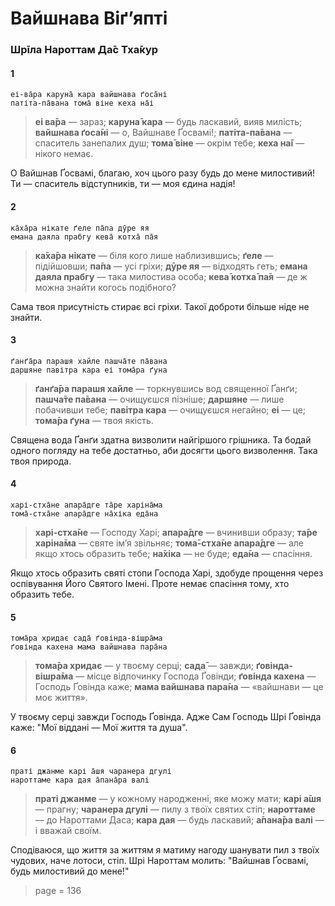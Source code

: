 # Вайшнава Віґʼяпті

### Шрīла Нароттам Да̄с Тха̄кур

#### 1

    еі-ва̄ра каруна̄ кара вайшнава ґоса̄ні
    патіта-па̄вана тома̄ віне кеха на̄і

> **еі ва̄ра** — зараз; **каруна̄ кара** — будь ласкавий, вияв милість; **вайшнава ґоса̄ні** — о, Вайшнаве Ґосвамі!; **патіта-па̄вана** — спаситель занепалих душ; **тома̄ віне** — окрім тебе; **кеха на̄і** — нікого немає.

О Вайшнав Ґосвамі, благаю, хоч цього разу будь до мене милостивий! Ти — спаситель відступників, ти — моя єдина надія!

#### 2

    ка̄ха̄ра нікате ґеле па̄па дӯре яя
    емана даяла прабгу кева̄ котха̄ па̄я

> **ка̄ха̄ра нікате** — біля кого лише наблизившись; **ґеле** — підійшовши; **па̄па** — усі гріхи; **дӯре яя** — відходять геть; **емана даяла прабгу** — така милостива особа; **кева̄ котха̄ па̄я** — де ж можна знайти когось подібного?

Сама твоя присутність стирає всі гріхи. Такої доброти більше ніде не знайти.

#### 3

    ґанґа̄ра парашя хайле пашча̄те па̄вана
    даршяне павітра кара еі тома̄ра ґуна

> **ґанґа̄ра парашя хайле** — торкнувшись вод священної Ґанґи; **пашча̄те па̄вана** — очищуєшся пізніше; **даршяне** — лише побачивши тебе; **павітра кара** — очищуєшся негайно; **еі** — це; **тома̄ра ґуна** — твоя якість.

Священа вода Ґанґи здатна визволити найгіршого грішника. Та бодай одного погляду на тебе достатньо, аби досягти цього визволення. Така твоя природа.

#### 4

    харі-стха̄не апара̄дге та̄ре харіна̄ма
    тома̄-стха̄не апара̄дге на̄хіка еда̄на

> **харі-стха̄не** — Господу Харі; **апара̄дге** — вчинивши образу; **та̄ре харіна̄ма** — святе ім’я звільняє; **тома̄-стха̄не апара̄дге** — але якщо хтось образить тебе; **на̄хіка** — не буде; **еда̄на** — спасіння.

Якщо хтось образить святі стопи Господа Харі, здобуде прощення через оспівування Його Святого Імені. Проте немає спасіння тому, хто образить тебе.

#### 5

    тома̄ра хридає сада̄ ґовінда-вішра̄ма
    ґовінда кахена мама вайшнава пара̄на

> **тома̄ра хридає** — у твоєму серці; **сада̄** — завжди; **ґовінда-вішра̄ма** — місце відпочинку Господа Ґовінди; **ґовінда кахена** — Господь Ґовінда каже; **мама вайшнава пара̄на** — «вайшнави — це моє життя».

У твоєму серці завжди Господь Ґовінда. Адже Сам Господь Шрі Ґовінда каже: "Мої віддані — Мої життя та душа".

#### 6

    праті джанме карі а̄шя чаранера дгулі
    нароттаме кара дая а̄пана̄ра валі

> **праті джанме** — у кожному народженні, яке можу мати; **карі а̄шя** — прагну; **чаранера дгулі** — пилу з твоїх святих стіп; **нароттаме** — до Нароттами Даса; **кара дая** — будь ласкавий; **а̄пана̄ра валі** — і вважай своїм.

Сподіваюся, що життя за життям я матиму нагоду шанувати пил з твоїх чудових, наче лотоси, стіп. Шрі Нароттам молить: "Вайшнав Ґосвамі, будь милостивий до мене!"


> page = 136
